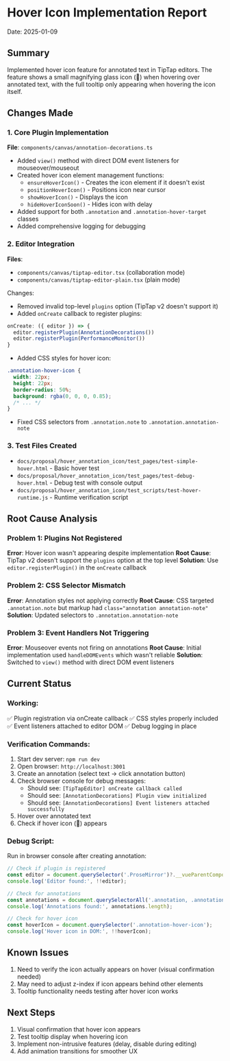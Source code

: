 # Hover Icon Implementation Report
Date: 2025-01-09

## Summary
Implemented hover icon feature for annotated text in TipTap editors. The feature shows a small magnifying glass icon (🔎) when hovering over annotated text, with the full tooltip only appearing when hovering the icon itself.

## Changes Made

### 1. Core Plugin Implementation
**File**: `components/canvas/annotation-decorations.ts`
- Added `view()` method with direct DOM event listeners for mouseover/mouseout
- Created hover icon element management functions:
  - `ensureHoverIcon()` - Creates the icon element if it doesn't exist
  - `positionHoverIcon()` - Positions icon near cursor
  - `showHoverIcon()` - Displays the icon
  - `hideHoverIconSoon()` - Hides icon with delay
- Added support for both `.annotation` and `.annotation-hover-target` classes
- Added comprehensive logging for debugging

### 2. Editor Integration
**Files**: 
- `components/canvas/tiptap-editor.tsx` (collaboration mode)
- `components/canvas/tiptap-editor-plain.tsx` (plain mode)

Changes:
- Removed invalid top-level `plugins` option (TipTap v2 doesn't support it)
- Added `onCreate` callback to register plugins:
```typescript
onCreate: ({ editor }) => {
  editor.registerPlugin(AnnotationDecorations())
  editor.registerPlugin(PerformanceMonitor())
}
```
- Added CSS styles for hover icon:
```css
.annotation-hover-icon {
  width: 22px;
  height: 22px;
  border-radius: 50%;
  background: rgba(0, 0, 0, 0.85);
  /* ... */
}
```
- Fixed CSS selectors from `.annotation.note` to `.annotation.annotation-note`

### 3. Test Files Created
- `docs/proposal/hover_annotation_icon/test_pages/test-simple-hover.html` - Basic hover test
- `docs/proposal/hover_annotation_icon/test_pages/test-debug-hover.html` - Debug test with console output
- `docs/proposal/hover_annotation_icon/test_scripts/test-hover-runtime.js` - Runtime verification script

## Root Cause Analysis

### Problem 1: Plugins Not Registered
**Error**: Hover icon wasn't appearing despite implementation
**Root Cause**: TipTap v2 doesn't support the `plugins` option at the top level
**Solution**: Use `editor.registerPlugin()` in the `onCreate` callback

### Problem 2: CSS Selector Mismatch
**Error**: Annotation styles not applying correctly
**Root Cause**: CSS targeted `.annotation.note` but markup had `class="annotation annotation-note"`
**Solution**: Updated selectors to `.annotation.annotation-note`

### Problem 3: Event Handlers Not Triggering
**Error**: Mouseover events not firing on annotations
**Root Cause**: Initial implementation used `handleDOMEvents` which wasn't reliable
**Solution**: Switched to `view()` method with direct DOM event listeners

## Current Status

### Working:
✅ Plugin registration via onCreate callback
✅ CSS styles properly included
✅ Event listeners attached to editor DOM
✅ Debug logging in place

### Verification Commands:
1. Start dev server: `npm run dev`
2. Open browser: `http://localhost:3001`
3. Create an annotation (select text → click annotation button)
4. Check browser console for debug messages:
   - Should see: `[TipTapEditor] onCreate callback called`
   - Should see: `[AnnotationDecorations] Plugin view initialized`
   - Should see: `[AnnotationDecorations] Event listeners attached successfully`
5. Hover over annotated text
6. Check if hover icon (🔎) appears

### Debug Script:
Run in browser console after creating annotation:
```javascript
// Check if plugin is registered
const editor = document.querySelector('.ProseMirror')?.__vueParentComponent?.proxy?.editor;
console.log('Editor found:', !!editor);

// Check for annotations
const annotations = document.querySelectorAll('.annotation, .annotation-hover-target');
console.log('Annotations found:', annotations.length);

// Check for hover icon
const hoverIcon = document.querySelector('.annotation-hover-icon');
console.log('Hover icon in DOM:', !!hoverIcon);
```

## Known Issues
1. Need to verify the icon actually appears on hover (visual confirmation needed)
2. May need to adjust z-index if icon appears behind other elements
3. Tooltip functionality needs testing after hover icon works

## Next Steps
1. Visual confirmation that hover icon appears
2. Test tooltip display when hovering icon
3. Implement non-intrusive features (delay, disable during editing)
4. Add animation transitions for smoother UX